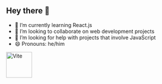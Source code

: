 ## Hey there 👋

- 🌱 I’m currently learning React.js
- 👯 I’m looking to collaborate on web development projects
- 🤔 I’m looking for help with projects that involve JavaScript
- 😄 Pronouns: he/him

<img alt="Vite" height="70px" width="70px" align="center" src="https://vitejs.dev/logo-with-shadow.png"></img>

